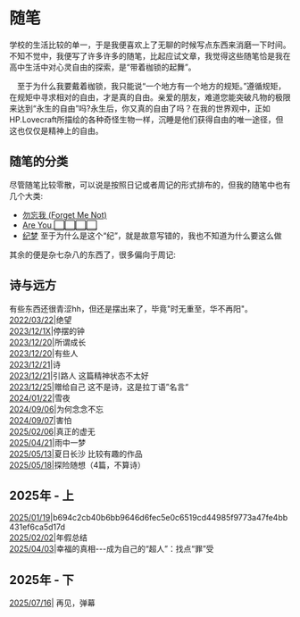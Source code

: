 # 随笔
<p class='ins'>学校的生活比较的单一，于是我便喜欢上了无聊的时候写点东西来消磨一下时间。不知不觉中，我便写了许多许多的随笔，比起应试文章，我觉得这些随笔恰是我在高中生活中对心灵自由的探索，是“带着枷锁的起舞”。</p>
<p class='ps' style='text-indent:1em;'>至于为什么我要戴着枷锁，我只能说“一个地方有一个地方的规矩。”遵循规矩，在规矩中寻求相对的自由，才是真的自由。亲爱的朋友，难道您能突破凡物的极限来达到“永生的自由”吗?永生后，你又真的自由了吗？在我的世界观中，正如HP.Lovecraft所描绘的各种奇怪生物一样，沉睡是他们获得自由的唯一途径，但这也仅仅是精神上的自由。</p>

## 随笔的分类
<p class='ins'>尽管随笔比较零散，可以说是按照日记或者周记的形式排布的，但我的随笔中也有几个大类:</p>

- [勿忘我 (Forget Me Not)](./forget_me_not)
- [Are You ⬜⬜⬜⬜](./are_you_____)
- [纪梦](./dreams) <span class='ps' >至于为什么是这个“纪”，就是故意写错的，我也不知道为什么要这么做</span>

<p class='ins'>其余的便是杂七杂八的东西了，很多偏向于周记:</p>

## 诗与远方
有些东西还很青涩hh，但还是摆出来了，毕竟"<span class='hl'>时无重至，华不再阳</span>"。<br>
[2022/03/22](./poems/desper.md)|绝望 <br>
[2023/12/1X](./poems/rusted_clock.md)|停摆的钟 <br>
[2023/12/20](./poems/so_called_grow_up.md)|<span class='hl'>所谓成长</span> <br>
[2023/12/20](./poems/somebody.md)|有些人 <br>
[2023/12/21](./poems/poem.md)|诗 <br>
[2023/12/21](./poems/leader_to_death.md)|引路人 <span class='ps'>这篇精神状态不太好</span> <br>
[2023/12/25](./poems/for_myself.md)|赠给自己 <span class='ps'>这不是诗，这是拉丁语”名言“</span> <br>
[2024/01/22](./poems/snowing_night.md)|<span class='hl'>雪夜</span> <br>
[2024/09/06](./poems/why_recall.md)|为何念念不忘 <br>
[2024/09/07](./poems/afraid.md)|害怕 <br>
[2025/02/06](./poems/true_emptiness.md)|真正的虚无 <br>
[2025/04/21](./poems/dream_in_rains.md)|雨中一梦 <br>
[2025/05/13](./poems/summer_changsha.md)|夏日长沙 <span class='ps'>比较有趣的作品</span> <br>
[2025/05/18](./poems/not_a_poem_0)|探险随想（4篇，不算诗） <br>

## 2025年 - 上
[2025/01/19](./people_0.md)|<span class='encrypt'>b694c2cb40b6bb9646d6fec5e0c6519cd44985f9773a47fe4bb431ef6ca5d17d</span>
<br>
[2025/02/02](./lunaryear_summary_2025.md)|<span class='hl'>年假总结</span>
<br>
[2025/04/03](./truth_of_happiness.md)|<span class='hl'>幸福的真相---成为自己的“超人”：找点“罪”受</span>

## 2025年 - 下
[2025/07/16](./bye_danmaku.md)| 再见，弹幕
